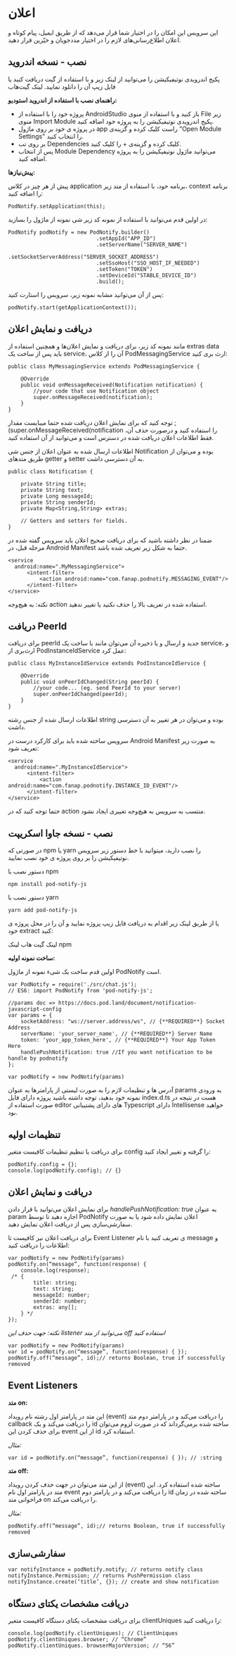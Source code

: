 # اعلان 
این سرویس این امکان را در اختیار شما قرار می‌دهد که از طریق ایمیل، پیام کوتاه و اعلان اطلاع‌رسانی‌های لازم را در اختیار مددجویان و خیّرین قرار دهید.

 <div class="box-end">
</div>

## نصب - نسخه اندروید

پکیج اندرویدی نوتیفیکیشن را می‌توانید از لینک زیر و با استفاده از گیت دریافت کنید یا فایل زیپ آن را دانلود نمایید.
لینک گیت‌هاب

**راهنمای نصب با استفاده از اندروید استودیو:**

- پروژه خود را با استفاده از AndroidStudio باز کنید و با استفاده از منوی File زیر منوی Import Module پکیج اندرویدی نوتیفیکیشن را به پروژه خود اضافه کنید.
- در پروژه ی خود بر روی ماژول app راست کلیک کرده و گزینه‌ی "Open Module Settings" را انتخاب کنید.
- بر روی تب Dependencies کلیک کرده و گزینه‌ی + را کلیک کنید.
- پس از انتخاب  Module Dependency می‌توانید ماژول نوتیفیکیشن را به پروژه اضافه کنید.

**پیش‌نیازها:**

پیش از هر چیز در کلاس application برنامه خود، با استفاده از متد زیر، context برنامه را اضافه کنید:

```
PodNotify.setApplication(this);

```



در اولین قدم می‌توانید با استفاده از نمونه کد زیر شی نمونه از ماژول را بسازید:

```
PodNotify podNotify = new PodNotify.builder()
                            .setAppId("APP_ID")
                            .setServerName("SERVER_NAME")
                            .setSocketServerAddress("SERVER_SOCKET_ADDRESS")
                            .setSsoHost("SSO_HOST_IF_NEEDED")
                            .setToken("TOKEN")
                            .setDeviceId("STABLE_DEVICE_ID")
                            .build();

```



پس از آن می‌توانید مشابه نمونه زیر، سرویس را استارت کنید:

```
podNotify.start(getApplicationContext());

```


 <div class="box-end">
</div>

## دریافت و نمایش اعلان

مانند نمونه کد زیر، برای دریافت و نمایش اعلان‌ها و همچنین استفاده از extras data باید پس از ساخت یک service، آن را از کلاس PodMessagingService  ارث بری کنید:

```
public class MyMessagingService extends PodMessagingService {

    @Override
    public void onMessageReceived(Notification notification) {
        //your code that use Notification object
        super.onMessageReceived(notification);
    }
}

```



توجه کنید که برای نمایش اعلان دریافت شده حتما میبایست مقدار ;(super.onMessageReceived(notification  را استفاده کنید و درصورت حذف آن، فقط اطلاعات اعلان دریافت شده در دسترس است و می‌توانید از آن استفاده کنید.

اطلاعات ارسال شده به عنوان اعلان از جنس شی Notification بوده و می‌توان از طریق متدهای getter و setter به آن دسترسی داشت.

```
public class Notification {

    private String title;
    private String text;
    private Long messageId;
    private String senderId;
    private Map<String,String> extras;

    // Getters and setters for fields.
}

```



ضمنا در نظر داشته باشید که برای دریافت صحیح اعلان باید سرویس گفته شده در مرحله قبل، در Android Manifest حتما به شکل زیر تعریف شده باشد.

```
<service
  android:name=".MyMessagingService">
      <intent-filter>
          <action android:name="com.fanap.podnotify.MESSAGING_EVENT"/>
      </intent-filter>
</service>

```



نکته: به هیچ‌وجه action استفاده شده در تعریف بالا را حذف نکنید یا تغییر ندهید.

 <div class="box-end">
</div>

## دریافت PeerId

برای دریافت peerId جدید و ارسال و یا ذخیره آن می‌توان مانند با ساخت یک service، و ارث‌بری از PodInstanceIdService عمل کرد:

```
public class MyInstanceIdService extends PodInstanceIdService {

    @Override
    public void onPeerIdChanged(String peerId) {
        //your code... (eg. send PeerId to your server)
        super.onPeerIdChanged(peerId);
    }
}

```



اطلاعات ارسال شده از جنس رشته string بوده و می‌توان در هر تغییر به آن دسترسی داشت.

سرویس ساخته شده باید برای کارکرد درست در Android Manifest به صورت زیر تعریف شود:

```
<service
  android:name=".MyInstanceIdService">
      <intent-filter>
          <action android:name="com.fanap.podnotify.INSTANCE_ID_EVENT"/>
      </intent-filter>
</service>

```



حتما توجه کنید که در action  منتسب به سرویس به هیچ‌وجه تغییری ایجاد نشود. 

 <div class="box-end">
</div>

## نصب - نسخه جاوا اسکریپت

در صورتی که npm یا yarn را نصب دارید، میتوانید با خط دستور زیر سرویس نوتیفیکیشن را بر روی پروژه ی خود نصب نمایید. 

دستور نصب با npm

```
npm install pod-notify-js

```



دستور نصب با yarn

```
yarn add pod-notify-js

```



یا از طریق لینک زیر اقدام به دریافت فایل زیپ پروژه نمایید و آن را در محل پروژه ی خود extract کنید:

لینک گیت هاب
لینک npm

**ساخت نمونه اولیه:**

اولین قدم ساخت یک شیء نمونه از ماژول PodNotify است.

```
var PodNotify = require('./src/chat.js');
// ES6: import PodNotify from 'pod-notify-js';

//params doc => https://docs.pod.land/document/notification-javascript-config
var params = {
    socketAddress: "ws://server.address/ws", // {**REQUIRED**} Socket Address
    serverName: 'your_server_name', // {**REQUIRED**} Server Name
    token: 'your_app_token_here', // {**REQUIRED**} Your App Token Here
    handlePushNotification: true //If you want notification to be handle by podnotify
};

var podNotify = new PodNotify(params)

```



آدرس ها و تنظیمات لازم را به صورت لیستی از پارامترها به عنوان params به ورودی نمونه خود بدهید، توجه داشته باشید پروژه دارای فایل index.d.ts هست در نتیجه در صورت استفاده از editor‌‌ های دارای پشتیبانی Typescript دارای Intellisense خواهید بود. 

 <div class="box-end">
</div>

## تنظیمات اولیه

برای دریافت یا تنظیم تنظیمات کافیست متغیر config را گرفته و تغییر ایجاد کنید:

```
podNotify.config = {};
console.log(podNotify.config); // {}

```


 <div class="box-end">
</div>

## دریافت و نمایش اعلان

برای نمایش اعلان می‌توانید با قرار دادن _handlePushNotification: true_ به عنوان param  اجازه دهید تا توسط  PodNotify اعلان نمایش داده شود یا به صورت سفارشی‌سازی پس از دریافت اعلان نمایش دهید.

برای دریافت اعلان نیز کافیست تا Event Listener‌ ی تعریف کنید با نام message و اطلاعات را دریافت کنید:

```
var podNotify = new PodNotify(params)
podNotify.on(“message”, function(response) {
    console.log(response);
 /* {
        title: string;
        text: string;
        messageId: number;
        senderId: number;
        extras: any[];
    } */
});

```



_نکته: جهت حذف این listener  می‌توانید از متد off استفاده کنید_

```
var podNotify = new PodNotify(params)
var id = podNotify.on(“message”, function(response) { });
podNotify.off(“message”, id);// returns Boolean, true if successfully removed

```


 <div class="box-end">
</div>

## Event Listeners

**متد on:**

این متد در پارامتر اول رشته نام رویداد (event) را دریافت می‌کند و در پارامتر دوم متد callback را دریافت می‌کند و یک id ساخته شده برمی‌گرداند که در صورت لزوم می‌توان برای حذف کردن این event از این id استفاده کرد.

_مثال:_

```
var id = podNotify.on(“message”, function(response) { }); // :string

```



**متد off:**

از این متد می‌توان در جهت حذف کردن رویداد (event) ساخته شده استفاده کرد. این متد در پارامتر اول نام event را دریافت می‌کند و در پارامتر دوم id ساخته شده در زمان فراخوانی متد on را دریافت می‌کند.

_مثال:_

```
podNotify.off(“message”, id);// returns Boolean, true if successfully removed

```


 <div class="box-end">
</div>

## سفارشی‌سازی

```
var notifyInstance = podNotify.notify; // returns notify class
notifyInstance.Permission; // returns PushPermission class
notifyInstance.create(‘title’, {}); // create and show notification

```


 <div class="box-end">
</div>

## دریافت مشخصات یکتای دستگاه

برای دریافت مشخصات یکتای دستگاه کافیست متغیر clientUniques را دریافت کنید:

```
console.log(podNotify.clientUniques); // ClientUniques
podNotify.clientUniques.browser; // “Chrome”
podNotify.clientUniques. browserMajorVersion; // “56”

```


<div class="box-end">
</div>
